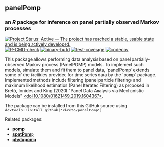 <meta charset="UTF-8">

## **panelPomp**

### an *R* package for inference on panel partially observed Markov processes

[![Project Status: Active -- The project has reached a stable, usable state and is being actively developed.](https://www.repostatus.org/badges/latest/active.svg)](https://www.repostatus.org/#active) [![R-CMD-check](https://github.com/cbreto/panelPomp/actions/workflows/r-cmd-check.yml/badge.svg)](https://github.com/cbreto/panelPomp/actions/workflows/r-cmd-check.yml) [![binary-build](https://github.com/cbreto/panelPomp/actions/workflows/binary-build.yml/badge.svg)](https://github.com/cbreto/panelPomp/actions/workflows/binary-build.yml) [![test-coverage](https://github.com/cbreto/panelPomp/actions/workflows/test-coverage.yml/badge.svg)](https://github.com/cbreto/panelPomp/actions/workflows/test-coverage.yml) [![codecov](https://codecov.io/gh/cbreto/panelPomp/branch/master/graph/badge.svg?token=1vT9TJfHGP)](https://codecov.io/gh/cbreto/panelPomp)

This package allows performing data analysis based on panel partially-observed Markov process (PanelPOMP) models. To implement such models, simulate them and fit them to panel data, 'panelPomp' extends some of the facilities provided for time series data by the 'pomp' package. Implemented methods include filtering (panel particle filtering) and maximum likelihood estimation (Panel Iterated Filtering) as proposed in Bretó, Ionides and King (2020) "Panel Data Analysis via Mechanistic Models" [\<doi:10.1080/01621459.2019.1604367\>](https://doi.org/10.1080/01621459.2019.1604367).

The package can be installed from this GitHub source using `devtools::install_github('cbreto/panelPomp')`

Related packages:

-   [**pomp**](https://github.com/kingaa/pomp/)
-   [**spatPomp**](https://github.com/kidusasfaw/spatPomp)
-   [**phylopomp**](https://github.com/kingaa/phylopomp/)
